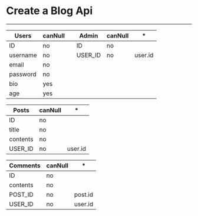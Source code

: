 # Create a Blog Api

___

| Users    | canNull |  | Admin   | canNull | *       |
|----------|---------|--|---------|---------|---------|
| ID       | no      |  | ID      | no      |         |
| username | no      |  | USER_ID | no      | user.id |
| email    | no      |  |         |         |         |
| password | no      |  |         |         |         |
| bio      | yes     |  |         |         |         |
| age      | yes     |  |         |         |         |

| Posts    | canNull | *       |
|----------|---------|---------|
| ID       | no      |         |
| title    | no      |         |
| contents | no      |         |
| USER_ID  | no      | user.id |

| Comments | canNull | *       |
|----------|---------|---------|
| ID       | no      |         |
| contents | no      |         |
| POST_ID  | no      | post.id |
| USER_ID  | no      | user.id |

